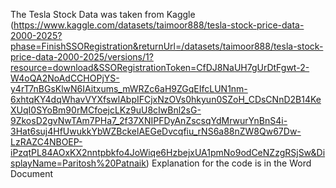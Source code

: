 The Tesla Stock Data was taken from Kaggle (https://www.kaggle.com/datasets/taimoor888/tesla-stock-price-data-2000-2025?phase=FinishSSORegistration&returnUrl=/datasets/taimoor888/tesla-stock-price-data-2000-2025/versions/1?resource=download&SSORegistrationToken=CfDJ8NaUH7gUrDtFgwt-2-W4oQA2NoAdCCHOPjYS-y4rT7nBGsKlwN6IAitxums_mWRZc6aH9ZGqEIfcLUN1nm-6xhtqKY4dqWhavVYXfswlAbpIFCjxNzOVs0hkyun0SZoH_CDsCNnD2B14KeXUqI0SYoBm90rMCfoejcLKz9uU8cIwBnl2sG-9ZkosD2gvNwTAm7PHa7_2f37XNIPFDyAnZscsqYdMrwurYnBnS4i-3Hat6suj4HfUwukkYbWZBckelAEGeDvcqfiu_rNS6a88nZW8Qw67Dw-LzRAZC4NBOEP-iPzqtPL84AOxKX2nntpbkfo4JoWiqe6HzbejxUA1pmNo9odCeNZzgRSjSw&DisplayName=Paritosh%20Patnaik)
Explanation for the code is in the Word Document
